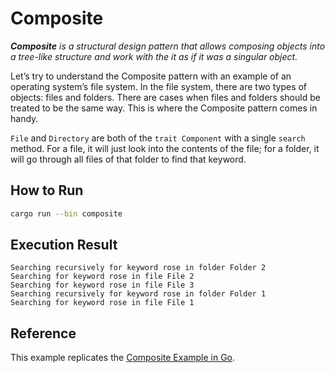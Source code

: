# Composite

_**Composite** is a structural design pattern that allows composing objects
into a tree-like structure and work with the it as if it was a singular object._

Let’s try to understand the Composite pattern with an example of an operating
system’s file system. In the file system, there are two types of objects:
files and folders. There are cases when files and folders should be treated
to be the same way. This is where the Composite pattern comes in handy.

`File` and `Directory` are both of the `trait Component` with a single `search`
method. For a file, it will just look into the contents of the file;
for a folder, it will go through all files of that folder to find that keyword.

## How to Run

```bash
cargo run --bin composite
```

## Execution Result

```
Searching recursively for keyword rose in folder Folder 2
Searching for keyword rose in file File 2
Searching for keyword rose in file File 3
Searching recursively for keyword rose in folder Folder 1
Searching for keyword rose in file File 1
```

## Reference

This example replicates the [Composite Example in Go](https://refactoring.guru/design-patterns/composite/go/example).